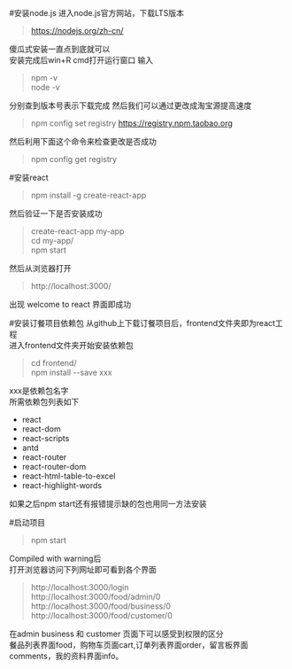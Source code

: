 #安装node.js
进入node.js官方网站，下载LTS版本  
> https://nodejs.org/zh-cn/

傻瓜式安装一直点到底就可以  
安装完成后win+R cmd打开运行窗口
输入
> npm -v  
> node -v

分别查到版本号表示下载完成
然后我们可以通过更改成淘宝源提高速度
>npm config set registry https://registry.npm.taobao.org

然后利用下面这个命令来检查更改是否成功

>npm config get registry


#安装react
> npm install -g create-react-app

然后验证一下是否安装成功
>create-react-app my-app  
>cd my-app/  
>npm start

然后从浏览器打开
>http://localhost:3000/

出现 welcome to react 界面即成功

#安装订餐项目依赖包
从github上下载订餐项目后，frontend文件夹即为react工程  
进入frontend文件夹开始安装依赖包
>cd frontend/  
>npm install --save xxx

xxx是依赖包名字  
所需依赖包列表如下 
 
+ react
+ react-dom
+ react-scripts
+ antd
+ react-router
+ react-router-dom
+ react-html-table-to-excel
+ react-highlight-words 

如果之后npm start还有报错提示缺的包也用同一方法安装  

#启动项目
>npm start

Compiled with warning后  
打开浏览器访问下列网址即可看到各个界面
>http://localhost:3000/login  
>http://localhost:3000/food/admin/0  
>http://localhost:3000/food/business/0  
>http://localhost:3000/food/customer/0

在admin business 和 customer 页面下可以感受到权限的区分  
餐品列表界面food，购物车页面cart,订单列表界面order，留言板界面comments，我的资料界面info。  